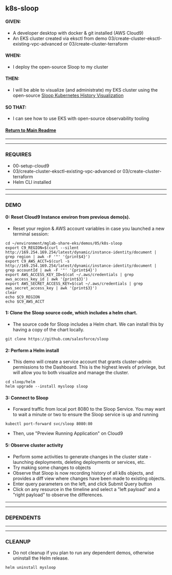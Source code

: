 ## k8s-sloop

#### GIVEN:
  - A developer desktop with docker & git installed (AWS Cloud9)
  - An EKS cluster created via eksctl from demo 03/create-cluster-eksctl-existing-vpc-advanced or 03/create-cluster-terraform

#### WHEN:
  - I deploy the open-source Sloop to my cluster 

#### THEN:
  - I will be able to visualize (and administrate) my EKS cluster using the open-source [Sloop Kubernetes History Visualization](https://github.com/salesforce/sloop)

#### SO THAT:
  - I can see how to use EKS with open-source observability tooling

#### [Return to Main Readme](https://github.com/bwer432/mglab-share-eks#demos)

---------------------------------------------------------------
---------------------------------------------------------------
### REQUIRES
- 00-setup-cloud9
- 03/create-cluster-eksctl-existing-vpc-advanced or 03/create-cluster-terraform
- Helm CLI installed

---------------------------------------------------------------
---------------------------------------------------------------
### DEMO

#### 0: Reset Cloud9 Instance environ from previous demo(s).
- Reset your region & AWS account variables in case you launched a new terminal session:
```
cd ~/environment/mglab-share-eks/demos/05/k8s-sloop
export C9_REGION=$(curl --silent http://169.254.169.254/latest/dynamic/instance-identity/document |  grep region | awk -F '"' '{print$4}')
export C9_AWS_ACCT=$(curl -s http://169.254.169.254/latest/dynamic/instance-identity/document | grep accountId | awk -F '"' '{print$4}')
export AWS_ACCESS_KEY_ID=$(cat ~/.aws/credentials | grep aws_access_key_id | awk '{print$3}')
export AWS_SECRET_ACCESS_KEY=$(cat ~/.aws/credentials | grep aws_secret_access_key | awk '{print$3}')
clear
echo $C9_REGION
echo $C9_AWS_ACCT
```

#### 1: Clone the Sloop source code, which includes a helm chart.
- The source code for Sloop includes a Helm chart. We can install this by having a copy of the chart locally.
```
git clone https://github.com/salesforce/sloop
```

#### 2: Perform a Helm install
- This demo will create a service account that grants cluster-admin permissions to the Dashboard.  This is the highest levels of privilege, but will allow you to both visualize and manage the cluster.
```
cd sloop/helm
helm upgrade --install mysloop sloop
```

#### 3: Connect to Sloop
- Forward traffic from local port 8080 to the Sloop Service.  You may want to wait a minute or two to ensure the Sloop service is up and running
```
kubectl port-forward svc/sloop 8080:80
```
- Then, use "Preview Running Application" on Cloud9



#### 5: Observe cluster activity
- Perform some activities to generate changes in the cluster state - launching deployments, deleting deployments or services, etc.
- Try making some changes to objects
- Observe that Sloop is now recording history of all k8s objects, and provides a diff view where changes have been made to existing objects.
- Enter query parameters on the left, and click Submit Query button
- Click on any resource in the timeline and select a "left payload" and a "right payload" to observe the differences.


---------------------------------------------------------------
---------------------------------------------------------------
### DEPENDENTS

---------------------------------------------------------------
---------------------------------------------------------------
### CLEANUP
- Do not cleanup if you plan to run any dependent demos, otherwise uninstall the Helm release.
```
helm uninstall mysloop
```
